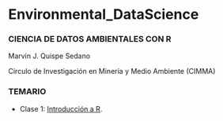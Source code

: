 # Environmental_DataScience
### CIENCIA DE DATOS AMBIENTALES CON R

Marvin J. Quispe Sedano

Circulo de Investigación en Minería y Medio Ambiente (CIMMA)


    
### TEMARIO

- Clase 1: [Introducción a R](https://marvinjonathcn.github.io/Environmental_DataScience/1_Introduccion_a_R.html).



